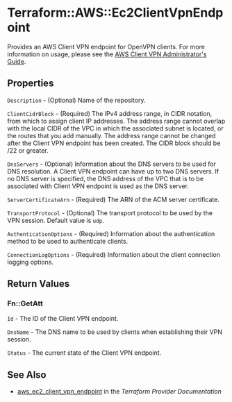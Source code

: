 # Terraform::AWS::Ec2ClientVpnEndpoint

Provides an AWS Client VPN endpoint for OpenVPN clients. For more information on usage, please see the 
[AWS Client VPN Administrator's Guide](https://docs.aws.amazon.com/vpn/latest/clientvpn-admin/what-is.html).

## Properties

`Description` - (Optional) Name of the repository.

`ClientCidrBlock` - (Required) The IPv4 address range, in CIDR notation, from which to assign client IP addresses. The address range cannot overlap with the local CIDR of the VPC in which the associated subnet is located, or the routes that you add manually. The address range cannot be changed after the Client VPN endpoint has been created. The CIDR block should be /22 or greater.

`DnsServers` - (Optional) Information about the DNS servers to be used for DNS resolution. A Client VPN endpoint can have up to two DNS servers. If no DNS server is specified, the DNS address of the VPC that is to be associated with Client VPN endpoint is used as the DNS server.

`ServerCertificateArn` - (Required) The ARN of the ACM server certificate.

`TransportProtocol` - (Optional) The transport protocol to be used by the VPN session. Default value is `udp`.

`AuthenticationOptions` - (Required) Information about the authentication method to be used to authenticate clients.

`ConnectionLogOptions` - (Required) Information about the client connection logging options.


## Return Values

### Fn::GetAtt

`Id` - The ID of the Client VPN endpoint.

`DnsName` - The DNS name to be used by clients when establishing their VPN session.

`Status` - The current state of the Client VPN endpoint.

## See Also

* [aws_ec2_client_vpn_endpoint](https://www.terraform.io/docs/providers/aws/r/ec2_client_vpn_endpoint.html) in the _Terraform Provider Documentation_
